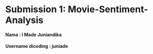 # Submission 1: Movie-Sentiment-Analysis
#### Nama : I Made Juniandika
#### Username dicoding : juniade
